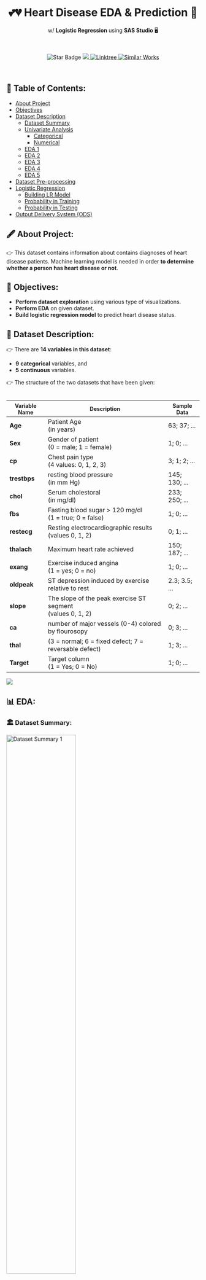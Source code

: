 <h1 align="center">💕💔 Heart Disease EDA & Prediction 🔮</h1>
<p align="center">w/ <b>Logistic Regression</b> using <b>SAS Studio</b> 🖥</b></p><br>
<p align="center">
  <img src="https://img.shields.io/static/v1?label=%F0%9F%8C%9F&message=If%20Useful&style=style=flat&color=BC4E99" alt="Star Badge"/>
  <a href="https://www.github.com/caesarmario">
    <img src="https://img.shields.io/github/followers/caesarmario?style=social&link=https://www.github.com/caesarmario" alt"GitHub"/>
  </a>
  <a href="https://linktr.ee/caesarmario_">
    <img src="https://img.shields.io/badge/Follow%20My%20Other%20Works-019875?style=flat&labelColor=019875&link=https:/linktr.ee/caesarmario_" alt="Linktree"/>
  </a>
  <a href="https://www.kaggle.com/code/caesarmario/listen-to-your-heart-a-disease-prediction">
    <img src="https://img.shields.io/badge/-Similar%20Works%20on%20Kaggle-teal?style=flat&logo=kaggle&logoColor=deepblue&link=https://www.kaggle.com/code/caesarmario/listen-to-your-heart-a-disease-prediction" alt="Similar Works"/>
  </a>
</p>
<br>

## 📃 Table of Contents:
  - [About Project](#-about-project)
  - [Objectives](#-objectives)
  - [Dataset Description](#-dataset-description)
      - [Dataset Summary](#-dataset-summary)
      - [Univariate Analysis](#-univariate-analysis)
          - [Categorical](#-univariate---categorical)
          - [Numerical](#-univariate---numerical)
      - [EDA 1](#1%EF%B8%8F⃣-eda-1)
      - [EDA 2](#2%EF%B8%8F⃣-eda-2)
      - [EDA 3](#3%EF%B8%8F⃣-eda-3)
      - [EDA 4](#4%EF%B8%8F⃣-eda-4)
      - [EDA 5](#5%EF%B8%8F⃣-eda-5)
  - [Dataset Pre-processing](#-dataset-pre-processing)
  - [Logistic Regression](#-logistic-regression)
      - [Building LR Model](#-building-logistic-regression-model)
      - [Probability in Training](#-probability-in-training)
      - [Probability in Testing](#-predictions-on-test)
  - [Output Delivery System (ODS)](#-output-delivery-system)

## 🖋 About Project:
👉 This dataset contains information about contains diagnoses of heart disease patients. Machine learning model is needed in order <b>to determine whether a person has heart disease or not</b>.

## 📌 Objectives:
*   <b>Perform dataset exploration</b> using various type of visualizations.
*   <b>Perform EDA</b> on given dataset.
*   <b>Build logistic regression model</b> to predict heart disease status.

## 🧾 Dataset Description:
👉 There are **14 variables in this dataset**:
  - **9** **categorical** variables, and
  - **5** **continuous** variables.

👉 The structure of the two datasets that have been given: <br><br>
<table style="width:100%">
  <thead>
    <tr>
      <th style="text-align:center; font-weight: bold; font-size:14px">Variable Name</th>
      <th style="text-align:center; font-weight: bold; font-size:14px">Description</th>
      <th style="text-align:center; font-weight: bold; font-size:14px">Sample Data</th>
    </tr>
  </thead>
  <tbody>
  <tr>
    <td><b>Age</b></td>
    <td>Patient Age <br> (in years)</td>
    <td>63; 37; ...</td>
  </tr>
  <tr>
    <td><b>Sex</b></td>
    <td>Gender of patient <br> (0 = male; 1 = female)</td>
    <td>1; 0; ...</td>
  </tr>
  <tr>
    <td><b>cp</b></td>
    <td>Chest pain type <br> (4 values: 0, 1, 2, 3)</td>
    <td>3; 1; 2; ...</td>
  </tr>
  <tr>
    <td><b>trestbps</b></td>
    <td>resting blood pressure  <br> (in mm Hg)</td>
    <td>145; 130; ...</td>
  </tr>
  <tr>
    <td><b>chol</b></td>
    <td>Serum cholestoral <br> (in mg/dl)</td>
    <td>233; 250; ...</td>
  </tr>
  <tr>
    <td><b>fbs</b></td>
    <td>Fasting blood sugar &gt; 120 mg/dl <br> (1 = true; 0 = false) </td>
    <td>1; 0; ...</td>
  </tr>
  <tr>
    <td><b>restecg</b></td>
    <td>Resting electrocardiographic results <br> (values 0, 1, 2) </td>
    <td>0; 1; ...</td>
  </tr>
  <tr>
    <td><b>thalach</b></td>
    <td>Maximum heart rate achieved </td>
    <td>150; 187; ...</td>
  </tr>
  <tr>
    <td><b>exang</b></td>
    <td>Exercise induced angina <br> (1 = yes; 0 = no) </td>
    <td>1; 0; ...</td>
  </tr>
  <tr>
    <td><b>oldpeak</b></td>
    <td>ST depression induced by exercise relative to rest</td>
    <td>2.3; 3.5; ...</td>
  </tr>
  <tr>
    <td><b>slope</b></td>
    <td>The slope of the peak exercise ST segment<br> (values 0, 1, 2) </td>
    <td>0; 2; ...</td>
  </tr>
  <tr>
    <td><b>ca</b></td>
    <td>number of major vessels (0-4) colored by flourosopy </td>
    <td>0; 3; ...</td>
  </tr>
  <tr>
    <td><b>thal</b></td>
    <td>(3 = normal; 6 = fixed defect; 7 = reversable defect)</td>
    <td>1; 3; ...</td>
  </tr>
  <tr>
    <td><b>Target</b></td>
    <td>Target column<br> (1 = Yes; 0 = No) </td>
    <td>1; 0; ...</td>
  </tr>
</tbody>
</table>

[![](https://img.shields.io/badge/back%20to%20top-%E2%86%A9-blue)](#-table-of-contents)
<br>

## 📊 EDA:
### 🏛 Dataset Summary:
<img src="https://github.com/caesarmario/heart-disease-prediction-with-logistic-regression-SAS-studio/blob/main/Screenshot/Dataset%20Summary_1.png" width="60%" alt="Dataset Summary 1"><br>
<img src="https://github.com/caesarmario/heart-disease-prediction-with-logistic-regression-SAS-studio/blob/main/Screenshot/Dataset%20Summary_2.png" width="30%" alt="Dataset Summary 2"><br>
- As mentioned above, there are **14 variables** with **303 observations**.

[![](https://img.shields.io/badge/back%20to%20top-%E2%86%A9-blue)](#-table-of-contents)
<br>

### 🔍 Univariate Analysis:
#### ▶ Univariate - Categorical:
*   **sex (Gender)** <br>
<img src="https://github.com/caesarmario/heart-disease-prediction-with-logistic-regression-SAS-studio/blob/main/Screenshot/Univariate%20Analysis/Categorical/1_sex.png" width="40%" alt="sex - UVC"><br>
    - The distribution of **male patients are highest** compared to female patients.
<br><br>
*   **cp (Chest Pain Type)** <br>
<img src="https://github.com/caesarmario/heart-disease-prediction-with-logistic-regression-SAS-studio/blob/main/Screenshot/Univariate%20Analysis/Categorical/2_cp.png" width="40%" alt="cp - UVC"><br>
    - **Chest pain type 0 have the highest number** compared to other types of chest pain.
<br><br>
*   **fbs (Fasting Blood Sugar)** <br>
<img src="https://github.com/caesarmario/heart-disease-prediction-with-logistic-regression-SAS-studio/blob/main/Screenshot/Univariate%20Analysis/Categorical/3_fbs.png" width="40%" alt="fbs - UVC"><br>
    - It can be seen that the number of **patients with fasting blood sugar less than 120 mg/dl have the highest numbers**.
<br><br>
*   **restecg (Resting Electrocardiographic Results)** <br>
<img src="https://github.com/caesarmario/heart-disease-prediction-with-logistic-regression-SAS-studio/blob/main/Screenshot/Univariate%20Analysis/Categorical/4_restecg.png" width="40%" alt="restecg - UVC"><br>
    - Resting electrocardiographic with **results 1 and 0 has a higher distribution** than result 2.<br>
    - In addition, **result 1 has the highest distribution** compared to the other results.
<br><br>
*   **exang (Exercise Induced Angina)** <br>
<img src="https://github.com/caesarmario/heart-disease-prediction-with-logistic-regression-SAS-studio/blob/main/Screenshot/Univariate%20Analysis/Categorical/5_exang.png" width="40%" alt="exang - UVC"><br>
    - **Patients with no exercise induced angina are the highest** compared to patients with exercise induced angina.
<br><br>
*   **slope (Slope of the Peak Exercise)** <br>
<img src="https://github.com/caesarmario/heart-disease-prediction-with-logistic-regression-SAS-studio/blob/main/Screenshot/Univariate%20Analysis/Categorical/6_slope.png" width="40%" alt="slope - UVC"><br>
    - The distribution of **slope 1 and 2 are almost the same**.
    - Moreover, **slope 2 has the highest distribution** compared to others.
<br><br>
*   **ca (Number of Major Vessels)** <br>
<img src="https://github.com/caesarmario/heart-disease-prediction-with-logistic-regression-SAS-studio/blob/main/Screenshot/Univariate%20Analysis/Categorical/7_ca.png" width="40%" alt="ca - UVC"><br>
    - **People with 0 major vessel has the highest distribution** compared to others.
<br><br>
*   **thal** <br>
<img src="https://github.com/caesarmario/heart-disease-prediction-with-logistic-regression-SAS-studio/blob/main/Screenshot/Univariate%20Analysis/Categorical/8_thal.png" width="40%" alt="thal - UVC"><br>
    - **Patients with 2 "thal" has the highest distribution** compared to others.
<br><br>
*   **target (Heart Diseases Status)** <br>
<img src="https://github.com/caesarmario/heart-disease-prediction-with-logistic-regression-SAS-studio/blob/main/Screenshot/Univariate%20Analysis/Categorical/9_target.png" width="40%" alt="target - UVC"><br>
    - The total number of **patients that have heart diseases** are higher than patients that have no heart diseases.

[![](https://img.shields.io/badge/back%20to%20top-%E2%86%A9-blue)](#-table-of-contents)
<br>

#### ▶ Univariate - Numerical:
*   **age (Patient Age)** <br>
<img src="https://github.com/caesarmario/heart-disease-prediction-with-logistic-regression-SAS-studio/blob/main/Screenshot/Univariate%20Analysis/Numerical/1_age.png" width="40%" alt="age - UNC"><br>
    - From the **histogram and boxplot**, it can be seen that this column is **normally distributed**. This also proven by **skewness value (-0.2)** of this column.
    - In this column, the **kurtosis value is -0.5**, which indicates that the column is platikurtic.
    - From the Q-Q plot, **the data values tend to closely follow the 45-degree**, which means the data is likely **normally distributed** (as stated previously).
<br><br>
*   **trestbps (Resting Blood Pressure in mm Hg)** <br>
<img src="https://github.com/caesarmario/heart-disease-prediction-with-logistic-regression-SAS-studio/blob/main/Screenshot/Univariate%20Analysis/Numerical/2_trestbps.png" width="40%" alt="trestbps - UNC"><br>
    - From the **histogram**, it can be seen that this column is **moderatly right skewed**. This also proven by **skewness value (0.7)** of this column.
    - There are some **outliers detected** at the upper part of boxplot.
    - At the upper part of Q-Q plot, **the data values tend to move away from 45-degree** (there is a gap at upper part of Q-Q plot with 45-degree line), which means the data is likely **moderatly right skewed** (as stated previously).
    - In this column, **the kurtosis value is 0.9**, which indicates that the column is **platikurtic**.
<br><br>
*   **chol (Serum Cholestoral in mg/dl)** <br>
<img src="https://github.com/caesarmario/heart-disease-prediction-with-logistic-regression-SAS-studio/blob/main/Screenshot/Univariate%20Analysis/Numerical/3_chol.png" width="40%" alt="chol - UNC"><br>
    - From the **histogram**, it can be seen that this column is **highly right skewed**. This also proven by **skewness value (1.1)** of this column.
    - There are some **outliers detected** at the upper part of boxplot.
    - At the upper part of Q-Q plot, **there is a gap at upper part of Q-Q plot with 45-degree line**, which means the data is likely **highly right skewed** (as stated previously).
    - In this column, **the kurtosis value is 4.5**, which indicates that the column is **leptokurtic**.
<br><br>
*   **thalach (Maximum Heart Rate)** <br>
<img src="https://github.com/caesarmario/heart-disease-prediction-with-logistic-regression-SAS-studio/blob/main/Screenshot/Univariate%20Analysis/Numerical/4_thalach.png" width="40%" alt="thalach - UNC"><br>
    - From the **histogram**, it can be seen that this column is **moderatly left skewed**. This also proven by **skewness value (-0.5)** of this column.
    - There is **an outlier detected** at the bottom part of boxplot.
    - At the upper part of Q-Q plot, **there is a gap at bottom part of Q-Q plot with 45-degree line**, which means the data is likely **moderatly left skewed** (as stated previously).
    - In this column, **the kurtosis value is -0.06**, which indicates that the column is **platikurtic**.
<br><br>
*   **oldpeak** <br>
<img src="https://github.com/caesarmario/heart-disease-prediction-with-logistic-regression-SAS-studio/blob/main/Screenshot/Univariate%20Analysis/Numerical/5_oldpeak.png" width="40%" alt="oldpeak - UNC"><br>
    - From the **histogram**, it can be seen that this column is **highly right skewed**. This also proven by **skewness value (1.3)** of this column.
    - There are **some outliers detected** at the upper part of boxplot.
    - At the upper part of Q-Q plot, **there is a gap at bottom part of Q-Q plot with 45-degree line**, which means the data is likely **highly right skewed** (as stated previously).
    - In this column, **the kurtosis value is 1.57**, which indicates that the column is **platikurtic**.

[![](https://img.shields.io/badge/back%20to%20top-%E2%86%A9-blue)](#-table-of-contents)
<br>

### 1️⃣ EDA 1:
![EDA1](https://github.com/caesarmario/heart-disease-prediction-with-logistic-regression-SAS-studio/blob/main/Screenshot/EDA/EDA_1.png)<br>

### 2️⃣ EDA 2:
![EDA2](https://github.com/caesarmario/heart-disease-prediction-with-logistic-regression-SAS-studio/blob/main/Screenshot/EDA/EDA_2.png)<br>

### 3️⃣ EDA 3:
![EDA3](https://github.com/caesarmario/heart-disease-prediction-with-logistic-regression-SAS-studio/blob/main/Screenshot/EDA/EDA_3.png)<br>

### 4️⃣ EDA 4:
![EDA4](https://github.com/caesarmario/heart-disease-prediction-with-logistic-regression-SAS-studio/blob/main/Screenshot/EDA/EDA_4.png)<br>

### 5️⃣ EDA 5:
![EDA5](https://github.com/caesarmario/heart-disease-prediction-with-logistic-regression-SAS-studio/blob/main/Screenshot/EDA/EDA_5.png)<br>

[![](https://img.shields.io/badge/back%20to%20top-%E2%86%A9-blue)](#-table-of-contents)
<br>

## ⚙ Dataset Pre-processing:
- In the data pre-processing, **one-hot encoding performed for these columns**:
    - **cp** (into cp_0, cp_1, cp_2, and cp_3)
    - **thal** (into thal_0, thal_1, thal_2, and thal_3)
    - **slope** (into slope_0, slope_1, and slope_2)
- After one-hot encoding performed, **original columns (cp, thal, and slope) are dropped from the table**.
- Then, the observations will be **splitted into 80% train and 20% test** ratio using **`PROC SURVEYSELECT` technique**.
<img src="https://github.com/caesarmario/heart-disease-prediction-with-logistic-regression-SAS-studio/blob/main/Screenshot/PROC_SURVEYSELECT.png" width="30%" alt="Split Data"><br>
- Next, the **new columns (`Selected`) will be dropped** in both train and test data.
- Finally, **the target values in test set will be change into `NULL` values**.
> Each step for data pre-processing are available on part no. 3 in `main.sas` file.

[![](https://img.shields.io/badge/back%20to%20top-%E2%86%A9-blue)](#-table-of-contents)
<br>

## 👨‍💻 Logistic Regression:
### ▶ Building Logistic Regression Model:
<img src="https://github.com/caesarmario/heart-disease-prediction-with-logistic-regression-SAS-studio/blob/main/Screenshot/Summary_Logistic_Model_1.png" width="30%" alt="Summary LR - 1"> <img src="https://github.com/caesarmario/heart-disease-prediction-with-logistic-regression-SAS-studio/blob/main/Screenshot/Summary_Logistic_Model_2.png" width="30%" alt="Summary LR - 2"> <img src="https://github.com/caesarmario/heart-disease-prediction-with-logistic-regression-SAS-studio/blob/main/Screenshot/Summary_Logistic_Model_3.png" width="30%" alt="Summary LR - 3"><br>
- [**Image 1**] - In train set, there are **243 observations** (no missing values detected). In addition, the number of patients with and without heart disease are **equally balanced**.
- [**Image 2**] - The "Model Convergence Status" is **Satisified**, indicates that the developed logistic regression is **good predictor in predicting patients status**. This convergence status also supported from **smaller AIC value compared to SC value**.
- [**Image 3**] - p-value under the column "Pr > ChiSq", that **not all variables are significant in the model**. The p-value **has to be less than 0.05** in order for the variable to be significantly impacting the variation in the heart disease status. (Example of great values for prediction: sex, cp_0, exang, etc.)

### ▶ Probability in Training:
<img src="https://github.com/caesarmario/heart-disease-prediction-with-logistic-regression-SAS-studio/blob/main/Screenshot/Prediction_in_training.png" width="80%" alt="Probability in Training"><br>
    
### ▶ Predictions on Test:
<img src="https://github.com/caesarmario/heart-disease-prediction-with-logistic-regression-SAS-studio/blob/main/Screenshot/Prediction_in_test.png" alt="Probability in Test">

[![](https://img.shields.io/badge/back%20to%20top-%E2%86%A9-blue)](#-table-of-contents)
<br>

## 📥 Output Delivery System:
- Output Delivery System (ODS) is used to present the output data from SAS program in the form of a nicely presented report which would hep the user to be able to understand the output of their analysis much easier. For this case, the prediction exported as PDF file (`.pdf`)
- **The prediction report can be seen** <b><i><u><a href="https://github.com/caesarmario/heart-disease-prediction-with-logistic-regression-SAS-studio/blob/main/Heart_Disease_Prediction_Report_caesarmario.pdf">here</a></u></i></b>.
> Each step for creating output (ODS) file are available on part no. 5 in `main.sas` file.

[![](https://img.shields.io/badge/back%20to%20top-%E2%86%A9-blue)](#-table-of-contents)
<br>

## 🙌 Support me!

👉 If you find this project useful, **please ⭐ this repository 😆**!
### 🎈 Check out my work on Kaggle [here](https://www.kaggle.com/code/caesarmario/listen-to-your-heart-a-disease-prediction) using **various machine learning models**!
---

👉 _More about myself: <a href="https://linktr.ee/caesarmario_"> here </a>_
